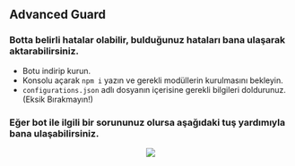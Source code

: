 ## Advanced Guard

### Botta belirli hatalar olabilir, bulduğunuz hataları bana ulaşarak aktarabilirsiniz.

* Botu indirip kurun.
* Konsolu açarak `npm i` yazın ve gerekli modüllerin kurulmasını bekleyin.
* `configurations.json` adlı dosyanın içerisine gerekli bilgileri doldurunuz. (Eksik Bırakmayın!)

### Eğer bot ile ilgili bir sorununuz olursa aşağıdaki tuş yardımıyla bana ulaşabilirsiniz.

<p align="center">
  <a href="https://discord.com/users/584782490213023745"><img src="https://img.shields.io/badge/Aether%20-7289DA.svg?&style=for-the-badge&logo=discord&logoColor=white"></a>
</p>
